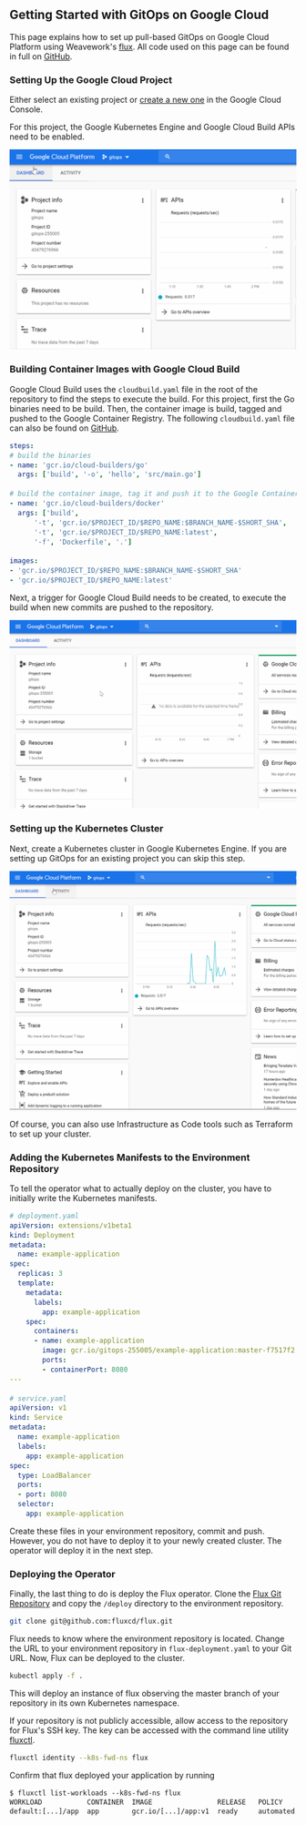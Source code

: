 ## Getting Started with GitOps on Google Cloud

This page explains how to set up pull-based GitOps on Google Cloud Platform using Weavework's [flux](https://github.com/fluxcd/flux).
All code used on this page can be found in full on [GitHub](https://github.com/gitops-tech).

### Setting Up the Google Cloud Project

Either select an existing project or [create a new one](https://console.cloud.google.com/cloud-resource-manager) in the Google Cloud Console.

For this project, the Google Kubernetes Engine and Google Cloud Build APIs need to be enabled.

![Setting up Google Kubernetes Engine API](images/cs-apis.gif)



### Building Container Images with Google Cloud Build

Google Cloud Build uses the `cloudbuild.yaml` file in the root of the repository to find the steps to execute the build.
For this project, first the Go binaries need to be build.
Then, the container image is build, tagged and pushed to the Google Container Registry.
The following `cloudbuild.yaml` file can also be found on [GitHub](https://github.com/gitops-tech).

```yaml
steps:
# build the binaries
- name: 'gcr.io/cloud-builders/go'
  args: ['build', '-o', 'hello', 'src/main.go']

# build the container image, tag it and push it to the Google Container Registry of our project
- name: 'gcr.io/cloud-builders/docker'
  args: ['build', 
      '-t', 'gcr.io/$PROJECT_ID/$REPO_NAME:$BRANCH_NAME-$SHORT_SHA',
      '-t', 'gcr.io/$PROJECT_ID/$REPO_NAME:latest',
      '-f', 'Dockerfile', '.']

images:
- 'gcr.io/$PROJECT_ID/$REPO_NAME:$BRANCH_NAME-$SHORT_SHA'
- 'gcr.io/$PROJECT_ID/$REPO_NAME:latest'
```

Next, a trigger for Google Cloud Build needs to be created, to execute the build when new commits are pushed to the repository.

![Setting up the Google Cloud Build Trigger on the Application Repository](images/cs-trigger.gif)

### Setting up the Kubernetes Cluster

Next, create a Kubernetes cluster in Google Kubernetes Engine.
If you are setting up GitOps for an existing project you can skip this step.

![Setting up a Kubernetes cluster in Google Kubernetes Engine](images/cs-cluster.gif)

Of course, you can also use Infrastructure as Code tools such as Terraform to set up your cluster.

### Adding the Kubernetes Manifests to the Environment Repository

To tell the operator what to actually deploy on the cluster, you have to initially write the Kubernetes manifests.

```yaml
# deployment.yaml
apiVersion: extensions/v1beta1
kind: Deployment
metadata:
  name: example-application
spec:
  replicas: 3
  template:
    metadata:
      labels:
        app: example-application
    spec:
      containers:
      - name: example-application
        image: gcr.io/gitops-255005/example-application:master-f7517f2
        ports:
        - containerPort: 8080
---

# service.yaml
apiVersion: v1
kind: Service
metadata:
  name: example-application
  labels:
    app: example-application
spec:
  type: LoadBalancer
  ports:
  - port: 8080
  selector:
    app: example-application
```

Create these files in your environment repository, commit and push.
However, you do not have to deploy it to your newly created cluster.
The operator will deploy it in the next step.


### Deploying the Operator

Finally, the last thing to do is deploy the Flux operator.
Clone the [Flux Git Repository](https://github.com/fluxcd/flux) and copy the `/deploy` directory to the environment repository.

```bash
git clone git@github.com:fluxcd/flux.git
```

Flux needs to know where the environment repository is located.
Change the URL to your environment repository in `flux-deployment.yaml` to your Git URL.
Now, Flux can be deployed to the cluster.

```bash
kubectl apply -f .
```

This will deploy an instance of flux observing the master branch of your repository in its own Kubernetes namespace.

If your repository is not publicly accessible, allow access to the repository for Flux's SSH key.
The key can be accessed with the command line utility [fluxctl](https://docs.fluxcd.io/en/stable/references/fluxctl.html).

```bash
fluxctl identity --k8s-fwd-ns flux
```

Confirm that flux deployed your application by running 

```console
$ fluxctl list-workloads --k8s-fwd-ns flux
WORKLOAD           CONTAINER  IMAGE                RELEASE   POLICY
default:[...]/app  app        gcr.io/[...]/app:v1  ready     automated
```